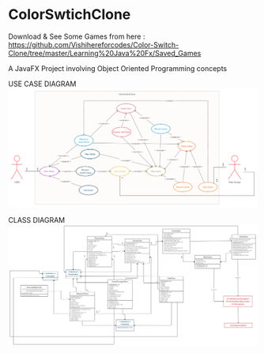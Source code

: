 # ColorSwtichClone
Download & See Some Games from here : https://github.com/Vishihereforcodes/Color-Switch-Clone/tree/master/Learning%20Java%20Fx/Saved_Games

A JavaFX Project involving Object Oriented Programming concepts

USE CASE DIAGRAM
![Use Case Digram](https://github.com/Priyansh19077/ColorSwtichClone/blob/master/Use%20Case%20Diagram.png)


CLASS DIAGRAM
![Use Case Digram](https://github.com/Priyansh19077/ColorSwtichClone/blob/master/Class%20Diagram.png)
